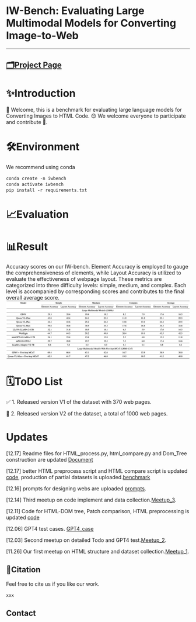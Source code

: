 # IW-Bench: Evaluating Large Multimodal Models for Converting Image-to-Web

----

## [🗂Project Page](https://iw-bench-page.vercel.app/) 
<!-- | [![GitHub Repo Stars](https://img.shields.io/github/stars/HC-Guo/Image2HTML-Benchmark?label=stars&logo=github&color=brightgreen)](https://github.com/HC-Guo/Image2HTML-Benchmark) | [![arXiv](https://img.shields.io/badge/arXiv-xxxx-b31b1b.svg?style=flat-square)](https://arxiv.org/abs/xxxx) -->

# ✨Introduction
👋 Welcome, this is a benchmark for evaluating large language models for Converting Images to HTML Code. 😊 We welcome everyone to participate and contribute 🌟. 

# 🛠Environment
We recommend using conda
```
conda create -n iwbench
conda activate iwbench
pip install -r requirements.txt
```

# 📈Evaluation
<!-- code -->

# 📊Result
Accuracy scores on our IW-bench. Element Accuracy is employed to gauge the comprehensiveness of elements, while Layout Accuracy is utilized to evaluate the effectiveness of webpage layout. These metrics are categorized into three difficulty levels: simple, medium, and complex. Each level is accompanied by corresponding scores and contributes to the final overall average score.
![image](document/result.png)

# 🗓ToDO List
✅ 1. Released version V1 of the dataset with 370 web pages.

🔘 2. Released version V2 of the dataset, a total of 1000 web pages.



# Updates

[12.17] Readme files for HTML_process.py, html_compare.py and Dom_Tree construction are updated [Document](./document)

[12.17] better HTML preprocess script and HTML compare script is updated [code](./code), production of partial datasets is uploaded.[benchmark](https://drive.google.com/drive/folders/18qOha7IqmMUSYo-UvJmnB-9R0bCo7yrI?usp=drive_link)

[12.16] prompts for designing webs are uploaded [prompts](./prompts). 

[12.14] Third meetup on code implement and data collection.[Meetup_3](./Meetup).

[12.11] Code for HTML-DOM tree, Patch comparison, HTML preprocessing is updated [code](./code)

[12.06] GPT4 test cases. [GPT4_case](./Meetup)

[12.03] Second meetup on detailed Todo and GPT4 test.[Meetup_2](./Meetup).

[11.26] Our first meetup on HTML structure and dataset collection.[Meetup_1](./Meetup).



## 📜Citation

Feel free to cite us if you like our work.
```
xxx
```

## Contact



